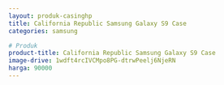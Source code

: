 ```yaml
---
layout: produk-casinghp
title: California Republic Samsung Galaxy S9 Case
categories: samsung

# Produk
product-title: California Republic Samsung Galaxy S9 Case
image-drive: 1wdft4rcIVCMpo8PG-dtrwPeelj6NjeRN
harga: 90000
---
```

